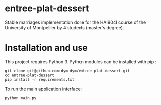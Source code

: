 # entree-plat-dessert
Stable marriages implementation done for the HAI904I course of the University of Montpellier by 4 students (master's degree).

# Installation and use

This project requires Python 3. Python modules can be installed with pip :

```
git clone git@github.com:dym-dym/entree-plat-dessert.git
cd entree-plat-dessert
pip install -r requirements.txt
```

To run the main application interface :
```
python main.py
```

